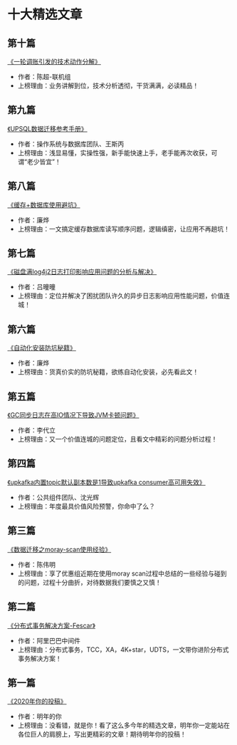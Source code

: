 # 十大精选文章
## 第十篇
[《一轮调账引发的技术动作分解》](https://upchat.95516.net/public/html/app/detail.html?id=8112)
* 作者：陈超-联机组
* 上榜理由：业务讲解到位，技术分析透彻，干货满满，必读精品！

## 第九篇
[《UPSQL数据迁移参考手册》](https://upchat.95516.net/public/html/app/detail.html?id=7687)
* 作者：操作系统与数据库团队、王斯丙
* 上榜理由：浅显易懂，实操性强，新手能快速上手，老手能再次收获，可谓“老少皆宜”！

## 第八篇
[《缓存+数据库使用避坑》](https://upchat.95516.net/public/html/app/detail.html?id=7828)
* 作者：廉烨
* 上榜理由：一文搞定缓存数据库读写顺序问题，逻辑缜密，让应用不再趟坑！

## 第七篇
[《磁盘满log4j2日志打印影响应用问题的分析与解决》](https://upchat.95516.net/public/html/app/detail.html?id=7379)
* 作者：吕曈曈
* 上榜理由：定位并解决了困扰团队许久的异步日志影响应用性能问题，价值连城！

## 第六篇
[《自动化安装防坑秘籍》](https://upchat.95516.net/public/html/app/detail.html?id=8160)
* 作者：廉烨
* 上榜理由：货真价实的防坑秘籍，欲练自动化安装，必先看此文！

## 第五篇
[《GC同步日志在高IO情况下导致JVM卡顿问题》](https://upchat.95516.net/public/html/app/detail.html?id=6620)
* 作者：李代立
* 上榜理由：又一个价值连城的问题定位，且看文中精彩的问题分析过程！

## 第四篇
[《upkafka内置topic默认副本数是1导致upkafka consumer高可用失效》](https://upchat.95516.net/public/html/app/detail.html?id=xxx)
* 作者：公共组件团队、沈光辉
* 上榜理由：年度最具价值风险预警，你命中了么？

## 第三篇
[《数据迁移之moray-scan使用经验》](https://upchat.95516.net/public/html/app/detail.html?id=8112)
* 作者：陈伟明
* 上榜理由：享了优惠组近期在使用moray scan过程中总结的一些经验与碰到的问题，过程十分曲折，对待数据我们要慎之又慎！

## 第二篇
[《分布式事务解决方案-Fescar》](https://mp.weixin.qq.com/s/6Tg0hUtrZLm3kXKyBsqNkg)
* 作者：阿里巴巴中间件
* 上榜理由：分布式事务，TCC，XA，4K+star，UDTS，一文带你进阶分布式事务解决方案！

## 第一篇
[《2020年你的投稿》](#)
* 作者：明年的你
* 上榜理由：没看错，就是你！看了这么多今年的精选文章，明年你一定能站在各位巨人的肩膀上，写出更精彩的文章！期待明年你的投稿！
